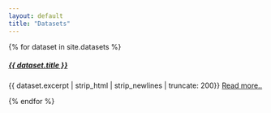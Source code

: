 ```yaml
---
layout: default
title: "Datasets"
---
```


<div class="row row-cols-1 row-cols-lg-3 row-cols-md-2 g-4">
  {% for dataset in site.datasets %}
    <div class="col">
      <div class="card">
        <div class="card-body">
          <h5 class="card-title"><a href="{{ dataset.url }}">{{ dataset.title }}</a></h5>
          <p class="card-text">
            {{ dataset.excerpt | strip_html | strip_newlines | truncate: 200}}
            <a href="{{ dataset.url }}">Read more..</a>
          </p>
        </div>
      </div>
    </div>
  {% endfor %}
</div>

